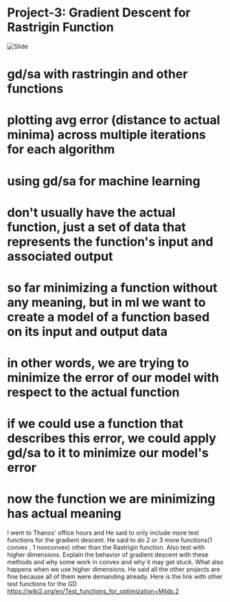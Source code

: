 # Project-3: Gradient Descent for Rastrigin Function
![Slide](https://cdn.discordapp.com/attachments/297573789095428096/952729673203351613/unknown.png)

# gd/sa with rastringin and other functions
# plotting avg error (distance to actual minima) across multiple iterations for each algorithm
# using gd/sa for machine learning
# don't usually have the actual function, just a set of data that represents the function's input and associated output
# so far minimizing a function without any meaning, but in ml we want to create a model of a function based on its input and output data
# in other words, we are trying to minimize the error of our model with respect to the actual function
# if we could use a function that describes this error, we could apply gd/sa to it to minimize our model's error
# now the function we are minimizing has actual meaning

I went to Thanos' office hours and He said to only include more test functions for the gradient descent. He said to do 2 or 3 more functions(1 convex  , 1 nonconvex) other than the Rastrigin function. Also test with higher dimensions. Explain the behavior of gradient descent with these methods and why some work in convex and why it may get stuck. What also happens when we use higher dimensions. He said all the other projects are fine because all of them were demanding already.
Here is the link with other test functions for the GD
https://wiki2.org/en/Test_functions_for_optimization+Milds.2

